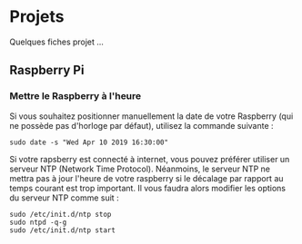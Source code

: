 # Projets
Quelques fiches projet ...

## Raspberry Pi
### Mettre le Raspberry à l'heure
Si vous souhaitez positionner manuellement la date de votre Raspberry (qui ne possède pas d'horloge par défaut), utilisez la commande suivante :

~~~~
sudo date -s "Wed Apr 10 2019 16:30:00"
~~~~

Si votre rapsberry est connecté à internet, vous pouvez préférer utiliser un serveur NTP (Network Time Protocol). Néanmoins, le serveur NTP ne mettra pas à jour l'heure de votre raspberry si le décalage par rapport au temps courant est trop important.
Il vous faudra alors modifier les options du serveur NTP comme suit :
~~~~
sudo /etc/init.d/ntp stop
sudo ntpd -q-g
sudo /etc/init.d/ntp start
~~~~	
